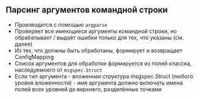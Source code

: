 ## Парсинг аргументов командной строки

- Производится с помощью `argparse`
- Проверяет все имеющиеся аргументы командной строки, но обрабатывает / выдаёт ошибки только для тех, что указаны (см.
  далее)
- Из тех, что должны быть обработаны, формирует и возвращает ConfigMapping
- Список аргументов для обработки формируется из полей класска, наследуемоего от `msgspec.Struct`
- Если тип аргумента - вложенная структура msgspec.Struct (любого уровня вложенности) - имя аргумента должно включать
  имена полей всех уровней до верхнего, разделённых точками
